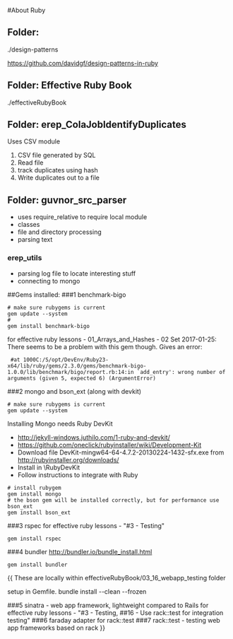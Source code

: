 #About Ruby

## Folder:
./design-patterns

https://github.com/davidgf/design-patterns-in-ruby

## Folder: Effective Ruby Book
./effectiveRubyBook

## Folder: erep_ColaJobIdentifyDuplicates
Uses CSV module

1. CSV file generated by SQL
2. Read file
3. track duplicates using hash
4. Write duplicates out to a file

## Folder: guvnor_src_parser
- uses require_relative to require local module
- classes
- file and directory processing
- parsing text

### erep_utils
- parsing log file to locate interesting stuff
- connecting to mongo

##Gems installed:
###1 benchmark-bigo
```
# make sure rubygems is current
gem update --system
#
gem install benchmark-bigo
```
for effective ruby lessons - 01_Arrays_and_Hashes - 02 Set
2017-01-25: There seems to be a problem with this gem though. Gives an error:
```
 #at 1000C:/S/opt/DevEnv/Ruby23-x64/lib/ruby/gems/2.3.0/gems/benchmark-bigo-1.0.0/lib/benchmark/bigo/report.rb:14:in `add_entry': wrong number of arguments (given 5, expected 6) (ArgumentError)
```

###2 mongo and bson_ext (along with devkit)
```
# make sure rubygems is current
gem update --system
```

Installing Mongo needs Ruby DevKit
* http://jekyll-windows.juthilo.com/1-ruby-and-devkit/
* https://github.com/oneclick/rubyinstaller/wiki/Development-Kit
* Download file DevKit-mingw64-64-4.7.2-20130224-1432-sfx.exe from http://rubyinstaller.org/downloads/
* Install in <ruby-install-folder>\RubyDevKit
* Follow instructions to integrate with Ruby

```
# install rubygem
gem install mongo
# the bson gem will be installed correctly, but for performance use bson_ext
gem install bson_ext
```

###3 rspec
for effective ruby lessons - "#3 - Testing"

```
gem install rspec
```

###4 bundler
http://bundler.io/bundle_install.html
```
gem install bundler
```

{{ These are locally within effectiveRubyBook/03_16_webapp_testing folder

setup in Gemfile.
bundle install --clean --frozen

###5 sinatra - web app framework, lightweight compared to Rails
for effective ruby lessons - "#3 - Testing, ##16 - Use rack::test for integration testing"
###6 faraday adapter for rack::test
###7 rack::test - testing web app frameworks based on rack
}}
